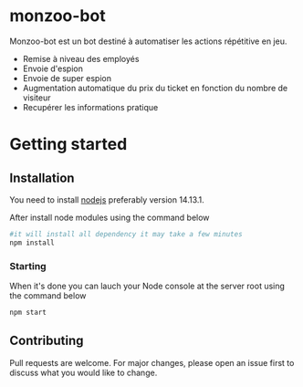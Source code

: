 # monzoo-bot
Monzoo-bot est un bot destiné à automatiser les actions répétitive en jeu. 

- Remise à niveau des employés
- Envoie d'espion
- Envoie de super espion
- Augmentation automatique du prix du ticket en fonction du nombre de visiteur
- Recupérer les informations pratique
# Getting started
## Installation
You need to install [nodejs](https://nodejs.org/fr/download/releases/) preferably version 14.13.1.

After install node modules using the command below
```bash
#it will install all dependency it may take a few minutes
npm install
```
### Starting

When it's done you can lauch your Node console at the server root using the command below
```bash
npm start
```

## Contributing
Pull requests are welcome. For major changes, please open an issue first to discuss what you would like to change.

